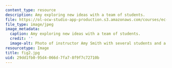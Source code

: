 ```yaml
---
content_type: resource
description: Amy exploring new ideas with a team of students.
file: https://ol-ocw-studio-app-production.s3.amazonaws.com/courses/ec-720j-d-lab-ii-design-spring-2010/29dd1fb095d4066d7fa78f9f7c72710b_fig2.jpg
file_type: image/jpeg
image_metadata:
  caption: Amy exploring new ideas with a team of students.
  credit: ''
  image-alt: Photo of instructor Amy Smith with several students and a poster board.
resourcetype: Image
title: fig2.jpg
uid: 29dd1fb0-95d4-066d-7fa7-8f9f7c72710b
---
```

